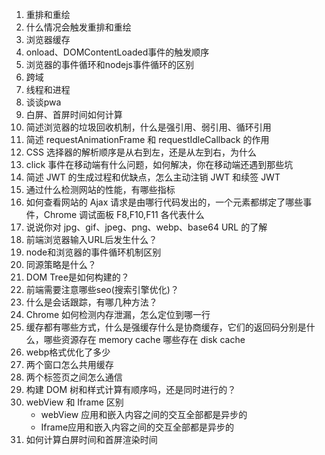 1. 重排和重绘
2. 什么情况会触发重排和重绘
3. 浏览器缓存
4. onload、DOMContentLoaded事件的触发顺序
5. 浏览器的事件循环和nodejs事件循环的区别
6. 跨域
7. 线程和进程
8. 谈谈pwa
9. 白屏、首屏时间如何计算
10. 简述浏览器的垃圾回收机制，什么是强引用、弱引用、循环引用
11. 简述 requestAnimationFrame 和 requestIdleCallback 的作用
12. CSS 选择器的解析顺序是从右到左，还是从左到右，为什么
13. click 事件在移动端有什么问题，如何解决，你在移动端还遇到那些坑
14. 简述 JWT 的生成过程和优缺点，怎么主动注销 JWT 和续签 JWT
15. 通过什么检测网站的性能，有哪些指标
16. 如何查看网站的 Ajax 请求是由哪行代码发出的，一个元素都绑定了哪些事件，Chrome 调试面板 F8,F10,F11 各代表什么
17. 说说你对 jpg、gif、jpeg、png、webp、base64 URL 的了解
18. 前端浏览器输入URL后发生什么？
19. node和浏览器的事件循环机制区别
20. 同源策略是什么？
21. DOM Tree是如何构建的？
22. 前端需要注意哪些seo(搜索引擎优化)？
23. 什么是会话跟踪，有哪几种方法？
24. Chrome 如何检测内存泄漏，怎么定位到哪一行
25. 缓存都有哪些方式，什么是强缓存什么是协商缓存，它们的返回码分别是什么，哪些资源存在 memory cache 哪些存在 disk cache
26. webp格式优化了多少
27. 两个窗口怎么共用缓存
28. 两个标签页之间怎么通信
29. 构建 DOM 树和样式计算有顺序吗，还是同时进行的？
30. webView 和 Iframe 区别
    - webView 应用和嵌入内容之间的交互全部都是异步的
    -  Iframe应用和嵌入内容之间的交互全部都是异步的
31. 如何计算白屏时间和首屏渲染时间